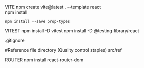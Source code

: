 VITE
    npm create vite@latest . --template react  
    npm install

    npm install --save prop-types

VITEST
    npm install -D vitest
    npm install -D @testing-library/react



.gitignore

#Reference file directory (Quality control staples) 
    src/ref


ROUTER
    npm install react-router-dom
